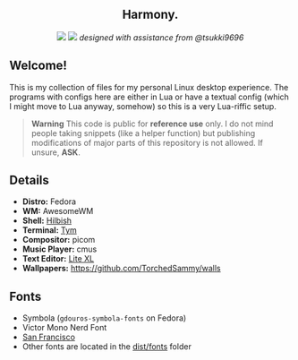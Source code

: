 ##

<div align='center'>
	<!--
	<img src="https://safe.kashima.moe/hv3tc2e2j7lx.svg" width=200><br>
	<a href="#details">
		<img alt="Setup" src="https://img.shields.io/badge/-Details-%23c3fa74?style=for-the-badge">
	</a>
	<a href="https://github.com/TorchedSammy/dotfiles/wiki/Gallery">
		<img alt="Gallery" src="https://img.shields.io/badge/-Gallery-%23c3fa74?style=for-the-badge">
	</a><br><br>
	-->
	<h2>Harmony.</h2>
	<!--<p>An elegant, gradient-full setup.</p><br>-->
	<img src="https://safe.saya.moe/EUrYqhOGizEz.png">
	<img src="https://safe.saya.moe/gHBcbQqXhmCn.png">
	<i>designed with assistance from @tsukki9696</i>
</div>

## Welcome!
This is my collection of files for my personal Linux desktop experience. The programs with
configs here are either in Lua or have a textual config (which I might move to Lua anyway, somehow)
so this is a very Lua-riffic setup.

> **Warning**
> This code is public for **reference use** only. I do not mind people
taking snippets (like a helper function) but publishing modifications of
major parts of this repository is not allowed. If unsure, **ASK**.

## Details
- **Distro:** Fedora
- **WM:** AwesomeWM
- **Shell:** [Hilbish](https://github.com/Rosettea/Hilbish)
- **Terminal:** [Tym](https://github.com/endaaman/tym)
- **Compositor:** picom
- **Music Player:** cmus
- **Text Editor:** [Lite XL](https://lite-xl.com/)
- **Wallpapers:** https://github.com/TorchedSammy/walls

## Fonts
- Symbola (`gdouros-symbola-fonts` on Fedora)
- Victor Mono Nerd Font
- [San Francisco](https://github.com/blaisck/sfwin)
- Other fonts are located in the [dist/fonts](dist/fonts) folder
